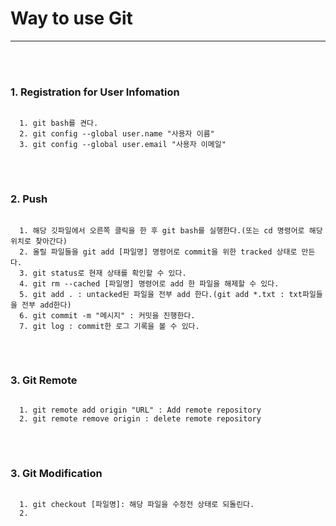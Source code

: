 <h1>Way to use Git</h1><hr>
<br><br>

<h3>1. Registration for User Infomation</h3>
<pre>
<code>
  1. git bash를 켠다.
  2. git config --global user.name "사용자 이름"
  3. git config --global user.email "사용자 이메일"
</code>
</pre>
<br>

<h3>2. Push</h3>
<pre>
<code>
  1. 해당 깃파일에서 오른쪽 클릭을 한 후 git bash를 실행한다.(또는 cd 명령어로 해당 위치로 찾아간다)
  2. 올릴 파일들을 git add [파일명] 명령어로 commit을 위한 tracked 상태로 만든다.
  3. git status로 현재 상태를 확인할 수 있다.
  4. git rm --cached [파일명] 명령어로 add 한 파일을 해제할 수 있다.
  5. git add . : untacked된 파일을 전부 add 한다.(git add *.txt : txt파일들을 전부 add한다)
  6. git commit -m "메시지" : 커밋을 진행한다.
  7. git log : commit한 로그 기록을 볼 수 있다.
</code>
</pre>
<br>

<h3>3. Git Remote</h3>
<pre>
<code>
  1. git remote add origin "URL" : Add remote repository
  2. git remote remove origin : delete remote repository
</code>
</pre>
<br>

<h3>3. Git Modification</h3>
<pre>
<code>
  1. git checkout [파일명]: 해당 파일을 수정전 상태로 되돌린다.
  2. 
</code>
</pre>
<br>
